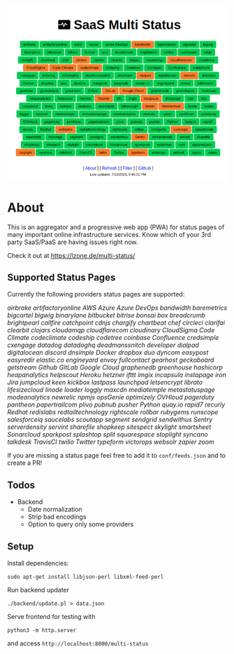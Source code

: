 ![Screenshot](screenshot.png)

# About

This is an aggregator and a progressive web app (PWA) for status pages of many important online infrastructure services. Know which of your 3rd party SaaS/PaaS are having issues right now.

Check it out at https://lzone.de/multi-status/

## Supported Status Pages

Currently the following providers status pages are supported:

*airbrake artifactoryonline AWS Azure Azure DevOps bandwidth baremetrics bigcartel bigwig binarylane bitbucket bitrise bonsai box breadcrumb brightpearl callfire catchpoint cdnjs chargify chartbeat chef circleci clarifai clearbit clojars cloudamqp cloudflarecom cloudinary CloudSigma Code Climate codeclimate codeship codetree coinbase Confluence credsimple cxengage datadog datadoghq deadmanssnitch developer dialpad digitalocean discord dnsimple Docker dropbox duo dyncom easypost easyredir elastic.co engineyard envoy fullcontact gearhost geckoboard getstream Github GitLab Google Cloud graphenedb greenhouse hashicorp heapanalytics helpscout Heroku hetzner ifttt imgix incapsula instapage iron Jira jumpcloud keen kickbox lastpass launchpad letsencrypt librato lifesizecloud linode loader loggly maxcdn mediatemple metastatuspage modeanalytics newrelic npmjs opsGenie optimizely OVHloud pagerduty pantheon papertrailcom plivo pubnub pusher Python quay.io rapid7 recurly Redhat redislabs redtailtechnology rightscale rollbar rubygems runscope salesforceiq saucelabs scoutapp segment sendgrid sendwithus Sentry serverdensity servint sharefile shopkeep sitespect skylight smartsheet Sonarcloud sparkpost splashtop split squarespace stoplight syncano talkdesk TravisCI twilio Twitter typeform victorops websolr zapier zoom*

If you are missing a status page feel free to add it to `conf/feeds.json`
and to create a PR!
 
## Todos

- Backend
  - Date normalization
  - Strip bad encodings
  - Option to query only some providers

## Setup

Install dependencies:

    sudo apt-get install libjson-perl libxml-feed-perl

Run backend updater

    ./backend/update.pl > data.json
    
Serve frontend for testing with

    python3 -m http.server

and access `http://localhost:8000/multi-status`
